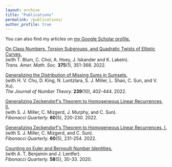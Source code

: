 ```yaml
---
layout: archive
title: "Publications"
permalink: /publications/
author_profile: true
---
```


You can also find my articles on <u><a href="https://scholar.google.com/citations?user=6Vt6nZYAAAAJ&hl=en">my Google Scholar profile</a>.</u>

[On Class Numbers, Torsion Subgroups, and Quadratic Twists of Elliptic Curves.](https://arxiv.org/abs/2007.08756)\
(with T. Blum, C. Choi, A. Hoey, J. Iskander and K. Lakein).\
*Trans. Amer. Math. Soc.* **375**(1), 351-368. 2022.
	    
[Generalizing the Distribution of Missing Sums in Sumsets.](https://arxiv.org/abs/2005.07981)\
(with H. V. Chu, D. King, N. Luntzlara, S. J. Miller, L. Shao, C. Sun, and V. Xu).\
*The Journal of Number Theory.* **239**(10), 402-444. 2022.
  
[Generalizing Zeckendorf's Theorem to Homogeneous Linear Recurrences, II.](https://arxiv.org/abs/2009.07891)\
(with S. J. Miller, C. Mizgerd, J. Murphy, and C. Sun).\
*Fibonacci Quarterly.* **60**(5), 220-230. 2022.
  
[Generalizing Zeckendorf's Theorem to Homogeneous Linear Recurrences, I.](https://arxiv.org/abs/2001.08455)\
(with S. J. Miller, C. Mizgerd, and C. Sun).\
*Fibonacci Quarterly.* **60**(5), 231-254. 2022.

[Counting on Euler and Bernoulli Number Identities.](https://arxiv.org/abs/2007.12295)\
(with A. T. Benjamin and J. Lentfer).\
*Fibonacci Quarterly.* **58**(5), 30-33. 2020.


<!--{% include base_path %}

{% for post in site.publications reversed %}
  {% include archive-single.html %}
{% endfor %}
-->
